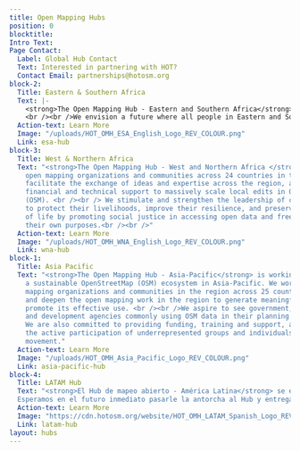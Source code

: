 ```yaml
---
title: Open Mapping Hubs
position: 0
blocktitle: 
Intro Text: 
Page Contact:
  Label: Global Hub Contact
  Text: Interested in partnering with HOT?
  Contact Email: partnerships@hotosm.org
block-2:
  Title: Eastern & Southern Africa
  Text: |-
    <strong>The Open Mapping Hub - Eastern and Southern Africa</strong> works with organizations and communities across 23 countries in creating and updating free, editable and shareable open map data in OpenStreetMap. We believe that open map data is universal and contributes to identifying problems, monitoring change, managing and responding to events, forecasting, setting priorities and understanding humanitarian and development trends.
    <br /><br />We envision a future where all people in Eastern and Southern Africa have the opportunity to contribute to and use open mapping processes and open data in their everyday lives.
  Action-text: Learn More
  Image: "/uploads/HOT_OMH_ESA_English_Logo_REV_COLOUR.png"
  Link: esa-hub
block-3:
  Title: West & Northern Africa
  Text: "<strong>The Open Mapping Hub - West and Northern Africa </strong> engages
    open mapping organizations and communities across 24 countries in the region to
    facilitate the exchange of ideas and expertise across the region, and provide
    financial and technical support to massively scale local edits in OpenStreetMap
    (OSM). <br /><br /> We stimulate and strengthen the leadership of communities
    to protect their livelihoods, improve their resilience, and preserve their way
    of life by promoting social justice in accessing open data and free software for
    their own purposes.<br /><br />"
  Action-text: Learn More
  Image: "/uploads/HOT_OMH_WNA_English_Logo_REV_COLOUR.png"
  Link: wna-hub
block-1:
  Title: Asia Pacific
  Text: "<strong>The Open Mapping Hub - Asia-Pacific</strong> is working to create
    a sustainable OpenStreetMap (OSM) ecosystem in Asia-Pacific. We work with open
    mapping organizations and communities in the region across 25 countries to expand
    and deepen the open mapping work in the region to generate meaningful data and
    promote its effective use. <br /><br />We aspire to see government, humanitarian
    and development agencies commonly using OSM data in their planning and decision-making.
    We are also committed to providing funding, training and support, and to promoting
    the active participation of underrepresented groups and individuals in the OSM
    movement."
  Action-text: Learn More
  Image: "/uploads/HOT_OMH_Asia_Pacific_Logo_REV_COLOUR.png"
  Link: asia-pacific-hub
block-4:
  Title: LATAM Hub
  Text: "<strong>El Hub de mapeo abierto - América Latina</strong> se encuentra en la “Fase Alpha” ¿Qué es esto? Es una etapa previa en la cual estamos diseñando y probando actividades que, no sólo aporten valor a la gente, sino que también ayuden a HOT, las comunidades y otros actores del mapeo abierto de la región a colaborar juntos y así co-diseñar lo que un Hub de Mapeo Abierto al servicio de diecinueve países de América Latina podría ser y hacer.<br /><br />
  Esperamos en el futuro inmediato pasarle la antorcha al Hub y entregarle una sólida red de relaciones a distinto nivel en toda la región, un grupo de proyectos realizados o en ejecución que demuestren el valor que puede aportar el Hub a las comunidades, y por ende una creciente reputación positiva. También unos modelos probados de colaboración que luego el Hub podrá optimizar y sumar a sus propios modelos."
  Action-text: Learn More
  Image: "https://cdn.hotosm.org/website/HOT_OMH_LATAM_Spanish_Logo_REV_COLOUR.png"
  Link: latam-hub
layout: hubs
---
```


